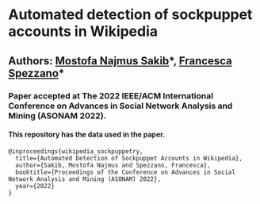 # Automated detection of sockpuppet accounts in Wikipedia
## Authors: [Mostofa Najmus Sakib](https://www.linkedin.com/in/mostofa-sakib/)\*, [Francesca Spezzano](https://sites.google.com/view/francescaspezzano/home)\*

### Paper accepted at The 2022 IEEE/ACM International Conference on Advances in Social Network Analysis and Mining (ASONAM 2022). 
#### This repository has the data used in the paper. 


```
@inproceedings{wikipedia_sockpuppetry,
  title={Automated Detection of Sockpuppet Accounts in Wikipedia},
  author={Sakib, Mostofa Najmus and Spezzano, Francesca},
  booktitle={Proceedings of the Conference on Advances in Social Network Analysis and Mining (ASONAM) 2022},
  year={2022}
}
```
